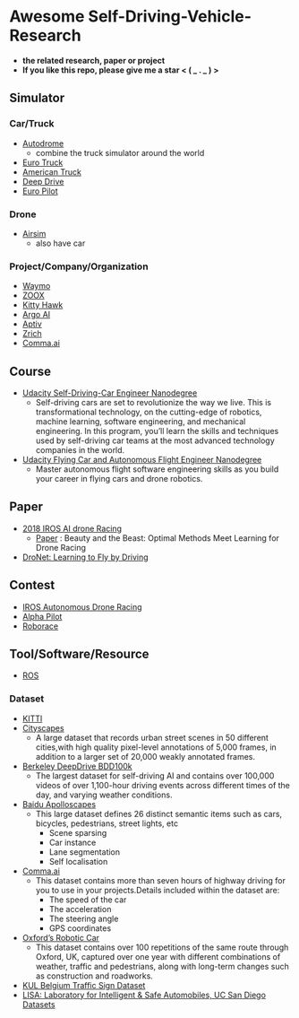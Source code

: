 # Awesome Self-Driving-Vehicle-Research
- **the related research, paper or project**
- **If you like this repo, please give me a star < ( _ . _ ) >**
## Simulator
### Car/Truck
- [Autodrome](https://github.com/vojtamolda/autodrome)
  - combine the truck simulator around the world  
- [Euro Truck](https://eurotrucksimulator2.com/)
- [American Truck](https://americantrucksimulator.com/)
- [Deep Drive](https://github.com/deepdrive/deepdrive)
- [Euro Pilot](https://github.com/marsauto/europilot)
### Drone
- [Airsim](https://github.com/Microsoft/AirSim)
  - also have car
### Project/Company/Organization
- [Waymo](https://waymo.com/tech/)
- [ZOOX](https://zoox.com/)
- [Kitty Hawk](https://kittyhawk.aero/)
- [Argo AI](https://www.argo.ai/)
- [Aptiv](https://www.aptiv.com/)
- [Zrich](http://rpg.ifi.uzh.ch/research_mav.html)
- [Comma.ai](https://comma.ai/)

## Course
- [Udacity Self-Driving-Car Engineer Nanodegree](https://www.udacity.com/course/self-driving-car-engineer-nanodegree--nd013)
  - Self-driving cars are set to revolutionize the way we live. This is transformational technology, on the cutting-edge of robotics, machine learning, software engineering, and mechanical engineering. In this program, you’ll learn the skills and techniques used by self-driving car teams at the most advanced technology companies in the world.
- [Udacity Flying Car and Autonomous Flight Engineer Nanodegree](https://www.udacity.com/course/flying-car-nanodegree--nd787)
  - Master autonomous flight software engineering skills as you build your career in flying cars and drone robotics. 
  
## Paper
- [2018 IROS AI drone Racing](https://www.youtube.com/watch?v=9AvJ3-n-82w)
  - [Paper](https://arxiv.org/abs/1810.06224) : Beauty and the Beast: Optimal Methods Meet Learning for Drone Racing
- [DroNet: Learning to Fly by Driving](https://www.youtube.com/watch?v=ow7aw9H4BcA&feature=youtu.be)

## Contest
- [IROS Autonomous Drone Racing](https://www.youtube.com/watch?v=9AvJ3-n-82w)
- [Alpha Pilot](https://www.herox.com/alphapilot) 
- [Roborace](https://roborace.com/)

## Tool/Software/Resource
- [ROS](http://wiki.ros.org/ROS/StartGuide)

### Dataset
- [KITTI](http://www.cvlibs.net/datasets/kitti/)
- [Cityscapes](https://www.cityscapes-dataset.com/)
  - A large dataset that records urban street scenes in 50 different cities,with high quality pixel-level annotations of 5,000 frames, in addition to a larger set of 20,000 weakly annotated frames.  
- [Berkeley DeepDrive BDD100k](https://bdd-data.berkeley.edu/)
  - The largest dataset for self-driving AI and contains over 100,000 videos of over 1,100-hour driving events across different times of the day, and varying weather conditions.
- [Baidu Apolloscapes](http://apolloscape.auto/)
  - This large dataset defines 26 distinct semantic items such as cars, bicycles, pedestrians, street lights, etc
    - Scene sparsing
    - Car instance
    - Lane segmentation 
    - Self localisation
- [Comma.ai](https://archive.org/details/comma-dataset)
  - This dataset contains more than seven hours of highway driving for you to use in your projects.Details included within the dataset are:
    - The speed of the car
    - The acceleration
    - The steering angle
    - GPS coordinates
- [Oxford’s Robotic Car](https://robotcar-dataset.robots.ox.ac.uk/)
  - This dataset contains over 100 repetitions of the same route through Oxford, UK, captured over one year with different combinations of weather, traffic and pedestrians, along with long-term changes such as construction and roadworks.
- [KUL Belgium Traffic Sign Dataset](http://www.vision.ee.ethz.ch/~timofter/traffic_signs/)
- [LISA: Laboratory for Intelligent & Safe Automobiles, UC San Diego Datasets](http://cvrr.ucsd.edu/LISA/datasets.html)
